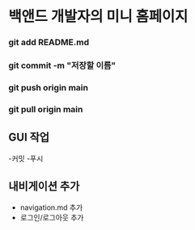 # 백앤드 개발자의 미니 홈페이지

### git add README.md
### git commit -m "저장할 이름"
### git push origin main
### git pull origin main

## GUI 작업
-커밋
-푸시

## 내비게이션 추가
- navigation.md 추가
- 로그인/로그아웃 추가